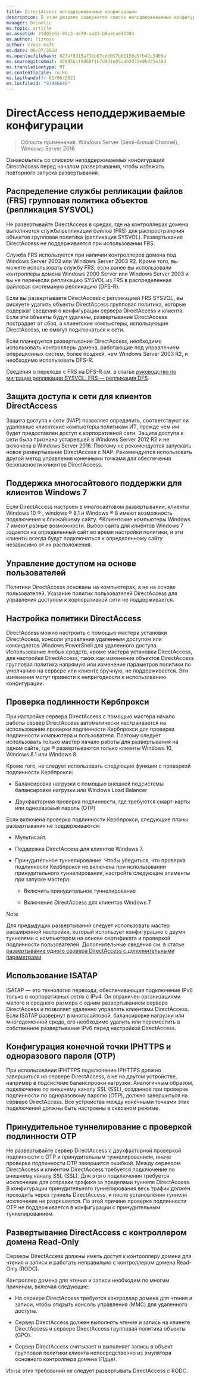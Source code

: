 ```yaml
---
title: DirectAccess неподдерживаемые конфигурации
description: В этом разделе содержится список неподдерживаемых конфигураций DirectAccess в Windows Server 2016.
manager: brianlic
ms.topic: article
ms.assetid: 23d05e61-95c3-4e70-aa83-b9a8cae92304
ms.author: lizross
author: eross-msft
ms.date: 08/07/2020
ms.openlocfilehash: 827af9315a73bb67cdb017b62150a5fb42c5d69a
ms.sourcegitcommit: 40905b1f9d68f1b7d821e05cab2d35e9b425e38d
ms.translationtype: MT
ms.contentlocale: ru-RU
ms.lasthandoff: 01/06/2021
ms.locfileid: "97946640"
---
```

# <a name="directaccess-unsupported-configurations"></a>DirectAccess неподдерживаемые конфигурации

>Область применения. Windows Server (Semi-Annual Channel), Windows Server 2016

Ознакомьтесь со списком неподдерживаемых конфигураций DirectAccess перед началом развертывания, чтобы избежать повторного запуска развертывания.

## <a name="file-replication-service-frs-distribution-of-group-policy-objects-sysvol-replications"></a><a name="bkmk_frs"></a>Распределение службы репликации файлов (FRS) групповая политика объектов (репликация SYSVOL)
Не развертывайте DirectAccess в средах, где на контроллерах домена выполняется служба репликации файлов (FRS) для распространения объектов групповая политика (репликация SYSVOL). Развертывание DirectAccess не поддерживается при использовании FRS.

Служба FRS используется при наличии контроллеров домена под Windows Server 2003 или Windows Server 2003 R2. Кроме того, вы можете использовать службу FRS, если ранее вы использовали контроллеры домена Windows 2000 Server или Windows Server 2003 и вы не перенесли репликацию SYSVOL из FRS в распределенная файловая системаную репликацию (DFS-R).

Если вы развертываете DirectAccess с репликацией FRS SYSVOL, вы рискуете удалить объекты DirectAccess групповая политика, которые содержат сведения о конфигурации сервера DirectAccess и клиента. Если эти объекты будут удалены, развертывание DirectAccess пострадает от сбоя, а клиентские компьютеры, использующие DirectAccess, не смогут подключаться к сети.

Если планируется развертывание DirectAccess, необходимо использовать контроллеры домена, работающие под управлением операционных систем, более поздней, чем Windows Server 2003 R2, и необходимо использовать DFS-R.

Сведения о переходе с FRS на DFS-R см. в статье [руководство по миграции репликации SYSVOL: FRS — репликация DFS](../../../storage/dfs-replication/migrate-sysvol-to-dfsr.md).

## <a name="network-access-protection-for-directaccess-clients"></a><a name="bkmk_nap"></a>Защита доступа к сети для клиентов DirectAccess
Защита доступа к сети (NAP) позволяет определить, соответствуют ли удаленные клиентские компьютеры политикам ИТ, прежде чем им будет предоставлен доступ к корпоративной сети. Защита доступа к сети была признана устаревшей в Windows Server 2012 R2 и не включена в Windows Server 2016. Поэтому не рекомендуется запускать новое развертывание DirectAccess с NAP. Рекомендуется использовать другой метод управления конечными точками для обеспечения безопасности клиентов DirectAccess.

## <a name="multisite-support-for-windows-7-clients"></a><a name="bkmk_multi"></a>Поддержка многосайтового поддержки для клиентов Windows 7
Если DirectAccess настроен в многосайтовом развертывании, клиенты Windows 10 &reg; , windows &reg; 8,1 и Windows &reg; 8 имеют возможность подключения к ближайшему сайту.  &reg;Клиентские компьютеры Windows 7 имеют разные возможности. Выбор сайта для клиентов Windows 7 задается на определенный сайт во время настройки политики, и эти клиенты всегда будут подключаться к определенному сайту независимо от их расположения.

## <a name="user-based-access-control"></a><a name="bkmk_user"></a>Управление доступом на основе пользователей
Политики DirectAccess основаны на компьютерах, а не на основе пользователей. Указание политик пользователей DirectAccess для управления доступом к корпоративной сети не поддерживается.

## <a name="customizing-directaccess-policy"></a><a name="bkmk_policy"></a>Настройка политики DirectAccess
DirectAccess можно настроить с помощью мастера установки DirectAccess, консоли управления удаленным доступом или командлетов Windows PowerShell для удаленного доступа. Использование любых средств, кроме мастера установки DirectAccess, для настройки DirectAccess, таких как изменение объектов DirectAccess групповая политика напрямую или изменение параметров политики по умолчанию на сервере или клиенте вручную, не поддерживается. Эти изменения могут привести к непригодности к использованию конфигурации.

## <a name="kerbproxy-authentication"></a><a name="bkmk_kerb"></a>Проверка подлинности Кербпрокси
При настройке сервера DirectAccess с помощью мастера начало работы сервер DirectAccess автоматически настраивается на использование проверки подлинности Кербпрокси для проверки подлинности компьютера и пользователя. Поэтому следует использовать только мастер начало работы для развертывания на одном сайте, где &reg; развертываются только клиенты Windows 10, Windows 8.1 или Windows 8.

Кроме того, не следует использовать следующие функции с проверкой подлинности Кербпрокси:

-   Балансировка нагрузки с помощью внешней подсистемы балансировки нагрузки или Windows Load Balancer

-   Двухфакторная проверка подлинности, где требуются смарт-карты или одноразовый пароль (OTP)

Если включена проверка подлинности Кербпрокси, следующие планы развертывания не поддерживаются:

-   Мультисайт.

-   Поддержка DirectAccess для клиентов Windows 7.

-   Принудительное туннелирование. Чтобы убедиться, что проверка подлинности Кербпрокси не включена при использовании принудительного туннелирования, настройте следующие элементы при запуске мастера:

    -   Включить принудительное туннелирование

    -   Включение DirectAccess для клиентов Windows 7

> [!NOTE]
> Для предыдущих развертываний следует использовать мастер расширенной настройки, который использует конфигурацию с двумя туннелями с компьютером на основе сертификата и проверкой подлинности пользователей. Дополнительные сведения см. в статье [развертывание одного сервера DirectAccess с дополнительными параметрами](../../remote-access/directaccess/single-server-advanced/Deploy-a-Single-DirectAccess-Server-with-Advanced-Settings.md).

## <a name="using-isatap"></a><a name="bkmk_isa"></a>Использование ISATAP
ISATAP — это технология перехода, обеспечивающая подключение IPv6 только в корпоративных сетях с IPv4. Он ограничен организациями малого и среднего размера с одним развертыванием сервера DirectAccess и позволяет удаленно управлять клиентами DirectAccess. Если ISATAP развернут в многосайтовой, балансировке нагрузки или многодоменной среде, его необходимо удалить или переместить в собственное развертывание IPv6 перед настройкой DirectAccess.

## <a name="iphttps-and-one-time-password-otp-endpoint-configuration"></a><a name="bkmk_iphttps"></a>Конфигурация конечной точки IPHTTPS и одноразового пароля (OTP)
При использовании IPHTTPS подключение IPHTTPS должно завершиться на сервере DirectAccess, а не на другом устройстве, например в подсистеме балансировки нагрузки. Аналогичным образом, подключение по внешнему каналу SSL (SSL), созданное при проверке подлинности по одноразовому паролю (OTP), должно завершиться на сервере DirectAccess. Все устройства между конечными точками этих подключений должны быть настроены в сквозном режиме.

## <a name="force-tunnel-with-otp-authentication"></a><a name="bkmk_ft"></a>Принудительное туннелирование с проверкой подлинности OTP
Не развертывайте сервер DirectAccess с двухфакторной проверкой подлинности с OTP и принудительным туннелированием, иначе проверка подлинности OTP завершится ошибкой. Между сервером DirectAccess и клиентом DirectAccess требуется подключение по внешнему каналу SSL (SSL). Для этого подключения требуется исключение для отправки трафика за пределами туннеля DirectAccess. В конфигурации принудительного туннелирования весь трафик должен проходить через туннель DirectAccess, и после установления туннеля исключение не разрешается. По этой причине проверка подлинности OTP не поддерживается в конфигурации с принудительным туннелированием.

## <a name="deploying-directaccess-with-a-read-only-domain-controller"></a><a name="bkmk_rodc"></a>Развертывание DirectAccess с контроллером домена Read-Only
Серверы DirectAccess должны иметь доступ к контроллеру домена для чтения и записи и работать неправильно с контроллером домена Read-Only (RODC).

Контроллер домена для чтения и записи необходим по многим причинам, включая следующие:

-   На сервере DirectAccess требуется контроллер домена для чтения и записи, чтобы открыть консоль управления (MMC) для удаленного доступа.

-   Сервер DirectAccess должен выполнять чтение и запись на клиенте DirectAccess и сервере DirectAccess групповая политика объекты (GPO).

-   Сервер DirectAccess считывает и выполняет запись в объект групповой политики клиента непосредственно из эмулятора основного контроллера домена (Пдце).

Из-за этих требований не следует развертывать DirectAccess с RODC.

